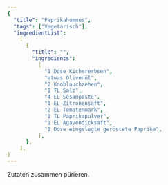 ```yaml
---
{
  "title": "Paprikahummus",
  "tags": ["Vegetarisch"],
  "ingredientList":
    [
      {
        "title": "",
        "ingredients":
          [
            "1 Dose Kichererbsen",
            "etwas Olivenöl",
            "2 Knoblauchzehen",
            "1 TL Salz",
            "4 EL Sesampaste",
            "1 EL Zitronensaft",
            "2 EL Tomatenmark",
            "1 TL Paprikapulver",
            "1 EL Agavendicksaft",
            "1 Dose eingelegte geröstete Paprika",
          ],
      },
    ],
}
---
```


Zutaten zusammen pürieren.
